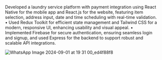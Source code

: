 Developed a laundry service platform with payment integration using React Native for the mobile app and React.js
for the website, featuring item selection, address input, date and time scheduling with real-time validation.
• Used Redux Toolkit for efficient state management and Tailwind CSS for a modern, responsive UI, enhancing usability
and visual appeal.
• Implemented Firebase for secure authentication, ensuring seamless login and signup, and used Express for the
backend to support robust and scalable API integrations.


![WhatsApp Image 2024-09-01 at 19 31 00_ed4f88f8](https://github.com/user-attachments/assets/b8b4370b-89c9-4dfd-af21-44283bd48ea6)
